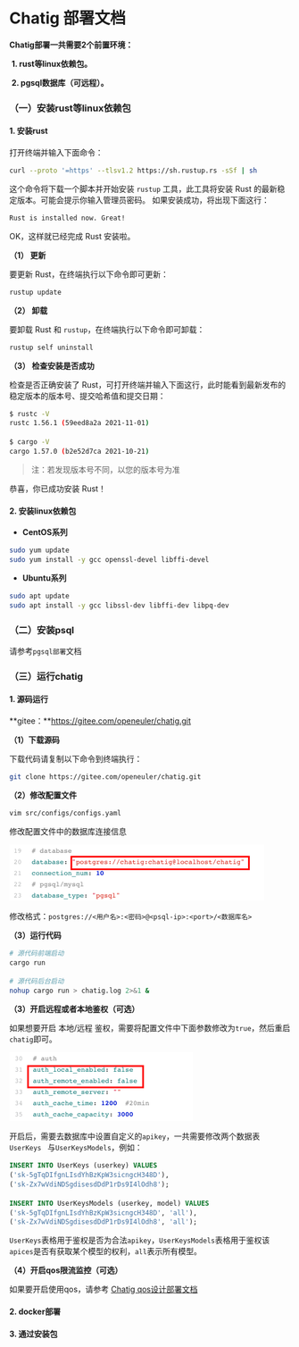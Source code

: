 # Chatig 部署文档

**Chatig部署一共需要2个前置环境：**

​	**1. rust等linux依赖包。**

​	**2. pgsql数据库（可远程）。**

### （一）安装rust等linux依赖包

#### 1. 安装rust

打开终端并输入下面命令：

```bash
curl --proto '=https' --tlsv1.2 https://sh.rustup.rs -sSf | sh
```
这个命令将下载一个脚本并开始安装 `rustup` 工具，此工具将安装 Rust 的最新稳定版本。可能会提示你输入管理员密码。
如果安装成功，将出现下面这行：

```bash
Rust is installed now. Great!
```

OK，这样就已经完成 Rust 安装啦。

**（1） 更新**

要更新 Rust，在终端执行以下命令即可更新：

```bash
rustup update
```

**（2） 卸载**

要卸载 Rust 和 `rustup`，在终端执行以下命令即可卸载：

```bash
rustup self uninstall
```

**（3） 检查安装是否成功**

检查是否正确安装了 Rust，可打开终端并输入下面这行，此时能看到最新发布的稳定版本的版本号、提交哈希值和提交日期：

```bash
$ rustc -V
rustc 1.56.1 (59eed8a2a 2021-11-01)

$ cargo -V
cargo 1.57.0 (b2e52d7ca 2021-10-21)
```

> 注：若发现版本号不同，以您的版本号为准

恭喜，你已成功安装 Rust！



#### 2. 安装linux依赖包

- **CentOS系列**

```bash
sudo yum update
sudo yum install -y gcc openssl-devel libffi-devel 
```

- **Ubuntu系列**

```bash
sudo apt update
sudo apt install -y gcc libssl-dev libffi-dev libpq-dev
```



### （二）安装psql

请参考`pgsql部署`文档





### （三）运行chatig

#### 1. 源码运行

**gitee：**https://gitee.com/openeuler/chatig.git

**（1）下载源码**

下载代码请复制以下命令到终端执行：

```bash
git clone https://gitee.com/openeuler/chatig.git
```



**（2）修改配置文件**

```bash
vim src/configs/configs.yaml
```

修改配置文件中的数据库连接信息

<img src="./images/image-20250227154735557.png" alt="image-20250227154735557" style="zoom:50%;" />

修改格式：`postgres://<用户名>:<密码>@<psql-ip>:<port>/<数据库名>`



**（3）运行代码**

```bash
# 源代码前端启动
cargo run

# 源代码后台启动
nohup cargo run > chatig.log 2>&1 &
```



**（3）开启远程或者本地鉴权（可选）**

如果想要开启 本地/远程 鉴权，需要将配置文件中下面参数修改为`true`，然后重启`chatig`即可。

<img src="./images/image-20250227154811422.png" alt="image-20250227154811422" style="zoom:50%;" />

开启后，需要去数据库中设置自定义的`apikey`，一共需要修改两个数据表`UserKeys ` 与`UserKeysModels`，例如：

```sql
INSERT INTO UserKeys (userkey) VALUES 
('sk-5gTqDIfgnLIsdYhBzKpW3sicngcH348D'),
('sk-Zx7wVdiNDSgdisesdDdP1rDs9I4lOdh8');

INSERT INTO UserKeysModels (userkey, model) VALUES 
('sk-5gTqDIfgnLIsdYhBzKpW3sicngcH348D', 'all'),
('sk-Zx7wVdiNDSgdisesdDdP1rDs9I4lOdh8', 'all');
```

`UserKeys`表格用于鉴权是否为合法`apikey`，`UserKeysModels`表格用于鉴权该`apices`是否有获取某个模型的权利，`all`表示所有模型。



**（4）开启qos限流监控（可选）**

如果要开启使用qos，请参考 [Chatig qos设计部署文档](https://alidocs.dingtalk.com/i/nodes/oP0MALyR8k7yrYM2t7qlv2n483bzYmDO)



#### 2. docker部署







#### 3. 通过安装包





























































